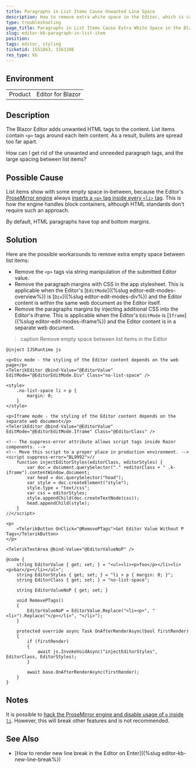```yaml
---
title: Paragraphs in List Items Cause Unwanted Line Space
description: How to remove extra white space in the Editor, which is caused by paragraph tags inside list item tags.
type: troubleshooting
page_title: Paragraphs in List Items Cause Extra White Space in the Blazor Editor
slug: editor-kb-paragraph-in-list-item
position:
tags: editor, styling
ticketid: 1551863, 1563286
res_type: kb
---
```


## Environment

<table>
    <tbody>
        <tr>
            <td>Product</td>
            <td>Editor for Blazor</td>
        </tr>
    </tbody>
</table>


## Description

The Blazor Editor adds unwanted HTML tags to the content. List items contain `<p>` tags around each item content. As a result, bullets are spread too far apart.

How can I get rid of the unwanted and unneeded paragraph tags, and the large spacing between list items?


## Possible Cause

List items show with some empty space in-between, because the Editor's [ProseMirror engine](https://prosemirror.net) always [inserts a `<p>` tag inside every `<li>` tag](https://discuss.prosemirror.net/t/removing-the-default-paragraph-p-inside-a-list-item-li/2745). This is how the engine handles block containers, although HTML standards don't require such an approach.

By default, HTML paragraphs have top and bottom margins.


## Solution

Here are the possible workarounds to remove extra empty space between list items:

* Remove the `<p>` tags via string manipulation of the submitted Editor value.
* Remove the paragraph margins with CSS in the app stylesheet. This is applicable when the Editor's [`EditMode`]({%slug editor-edit-modes-overview%}) is [`Div`]({%slug editor-edit-modes-div%}) and the Editor content is within the same web document as the Editor itself.
* Remove the paragraphs margins by injecting additional CSS into the Editor's iframe. This is applicable when the Editor's `EditMode` is [`Iframe`]({%slug editor-edit-modes-iframe%}) and the Editor content is in a separate web document.

>caption Remove empty space between list items in the Editor

````CSHTML
@inject IJSRuntime js

<p>Div mode - the styling of the Editor content depends on the web page</p>
<TelerikEditor @bind-Value="@EditorValue" EditMode="@EditorEditMode.Div" Class="no-list-space" />

<style>
    .no-list-space li > p {
        margin: 0;
    }
</style>

<p>Iframe mode - the styling of the Editor content depends on the separate web document</p>
<TelerikEditor @bind-Value="@EditorValue" EditMode="@EditorEditMode.Iframe" Class="@EditorClass" />

<!-- The suppress-error attribute allows script tags inside Razor components. -->
<!-- Move this script to a proper place in production environment. -->
<script suppress-error="BL9992">//
    function injectEditorStyles(editorClass, editorStyles) {
        var doc = document.querySelector("." +editorClass + " .k-iframe").contentWindow.document;
        var head = doc.querySelector("head");
        var style = doc.createElement("style");
        style.type = "text/css";
        var css = editorStyles;
        style.appendChild(doc.createTextNode(css));
        head.appendChild(style);
    }
//</script>

<p>
    <TelerikButton OnClick="@RemovePTags">Get Editor Value Without P Tags</TelerikButton>
</p>

<TelerikTextArea @bind-Value="@EditorValueNoP" />

@code {
    string EditorValue { get; set; } = "<ul><li><p>foo</p></li><li><p>bar</p></li></ul>";
    string EditorStyles { get; set; } = "li > p { margin: 0; }";
    string EditorClass { get; set; } = "no-list-space";

    string EditorValueNoP { get; set; }

    void RemovePTags()
    {
        EditorValueNoP = EditorValue.Replace("<li><p>", "<li>").Replace("</p></li>", "</li>");
    }

    protected override async Task OnAfterRenderAsync(bool firstRender)
    {
        if (firstRender)
        {
            await js.InvokeVoidAsync("injectEditorStyles", EditorClass, EditorStyles);
        }

        await base.OnAfterRenderAsync(firstRender);
    }
}
````

## Notes

It is possible to [hack the ProseMirror engine and disable usage of `p` inside `li`](https://www.telerik.com/forums/remove-outer-p-tag-from-editor#5264679). However, this will break other features and is not recommended.


## See Also

* [How to render new line break in the Editor on Enter]({%slug editor-kb-new-line-break%})
